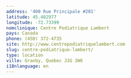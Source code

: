 ```yaml
---
address: '400 Rue Principale #201'
latitude: 45.402977
longitude: -72.73399
nomclinique: Centre Podiatrique Lambert
pays: Canada
phone: (450) 372-4735
site: http://www.centrepodiatriquelambert.com
slug: centre-podiatrique-lambert/
type: location
ville: Granby, Quebec J2G 2W6
i18nlanguage: en
---
```


